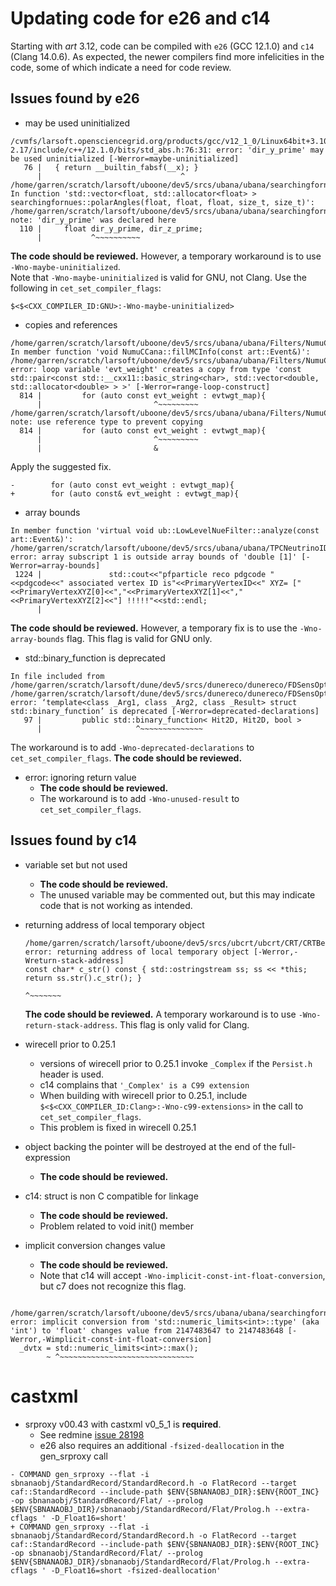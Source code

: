 # Updating code for e26 and c14

Starting with *art* 3.12, code can be compiled with `e26` (GCC 12.1.0) and `c14` (Clang 14.0.6).
As expected, the newer compilers find more infelicities in the code, some of which indicate a need for code review.

## Issues found by e26

- may be used uninitialized
```
/cvmfs/larsoft.opensciencegrid.org/products/gcc/v12_1_0/Linux64bit+3.10-2.17/include/c++/12.1.0/bits/std_abs.h:76:31: error: 'dir_y_prime' may be used uninitialized [-Werror=maybe-uninitialized]
   76 |   { return __builtin_fabsf(__x); }
      |                               ^
/home/garren/scratch/larsoft/uboone/dev5/srcs/ubana/ubana/searchingfornues/Selection/CommonDefs/Geometry.h In function 'std::vector<float, std::allocator<float> > searchingfornues::polarAngles(float, float, float, size_t, size_t)':
/home/garren/scratch/larsoft/uboone/dev5/srcs/ubana/ubana/searchingfornues/Selection/CommonDefs/Geometry.h:110:11: note: 'dir_y_prime' was declared here
  110 |     float dir_y_prime, dir_z_prime;
      |           ^~~~~~~~~~~
```
**The code should be reviewed.**
However, a temporary workaround is to use `-Wno-maybe-uninitialized`.  
Note that `-Wno-maybe-uninitialized` is valid for GNU, not Clang.  Use the following in `cet_set_compiler_flags`:
```
$<$<CXX_COMPILER_ID:GNU>:-Wno-maybe-uninitialized>
```

- copies and references
```
/home/garren/scratch/larsoft/uboone/dev5/srcs/ubana/ubana/Filters/NumuCCinclDumper/NumuCCinklRun3_module.cc: In member function 'void NumuCCana::fillMCInfo(const art::Event&)':
/home/garren/scratch/larsoft/uboone/dev5/srcs/ubana/ubana/Filters/NumuCCinclDumper/NumuCCinklRun3_module.cc:814:25: error: loop variable 'evt_weight' creates a copy from type 'const std::pair<const std::__cxx11::basic_string<char>, std::vector<double, std::allocator<double> > >' [-Werror=range-loop-construct]
  814 |         for (auto const evt_weight : evtwgt_map){
      |                         ^~~~~~~~~~
/home/garren/scratch/larsoft/uboone/dev5/srcs/ubana/ubana/Filters/NumuCCinclDumper/NumuCCinklRun3_module.cc:814:25: note: use reference type to prevent copying
  814 |         for (auto const evt_weight : evtwgt_map){
      |                         ^~~~~~~~~~
      |                         &
```
Apply the suggested fix.

```
-        for (auto const evt_weight : evtwgt_map){
+        for (auto const& evt_weight : evtwgt_map){
```

- array bounds
```
In member function 'virtual void ub::LowLevelNueFilter::analyze(const art::Event&)':
/home/garren/scratch/larsoft/uboone/dev5/srcs/ubana/ubana/TPCNeutrinoIDFilter/LowLevelNueFilter_module.cc:1224:163: error: array subscript 1 is outside array bounds of 'double [1]' [-Werror=array-bounds]
 1224 |               std::cout<<"pfparticle reco pdgcode "<<pdgcode<<" associated vertex ID is"<<PrimaryVertexID<<" XYZ= ["<<PrimaryVertexXYZ[0]<<","<<PrimaryVertexXYZ[1]<<","<<PrimaryVertexXYZ[2]<<"] !!!!!"<<std::endl;
      |
```
**The code should be reviewed.**
However, a temporary fix is to use the `-Wno-array-bounds` flag.  This flag is valid for GNU only.
- std::binary_function is deprecated 
```
In file included from /home/garren/scratch/larsoft/dune/dev5/srcs/dunereco/dunereco/FDSensOpt/IniSegAlg/IniSegAlg.cxx:9:
/home/garren/scratch/larsoft/dune/dev5/srcs/dunereco/dunereco/FDSensOpt/IniSegAlg/IniSegAlg.h:97:21 error: ‘template<class _Arg1, class _Arg2, class _Result> struct std::binary_function’ is deprecated [-Werror=deprecated-declarations]
   97 |         public std::binary_function< Hit2D, Hit2D, bool >
      |                     ^~~~~~~~~~~~~~~
```
The workaround is to add `-Wno-deprecated-declarations` to `cet_set_compiler_flags`. 
**The code should be reviewed.**

- error: ignoring return value
  - **The code should be reviewed.**
  - The workaround is to add `-Wno-unused-result` to `cet_set_compiler_flags`. 

## Issues found by c14

- variable set but not used
   - **The code should be reviewed.**
   - The unused variable may be commented out, but this may indicate code that is not working as intended.
- returning address of local temporary object
  ```
  /home/garren/scratch/larsoft/uboone/dev5/srcs/ubcrt/ubcrt/CRT/CRTBernFEBDAQCore/Overlays/BernZMQFragment.hh:95:74: error: returning address of local temporary object [-Werror,-Wreturn-stack-address]
  const char* c_str() const { std::ostringstream ss; ss << *this; return ss.str().c_str(); }
                                                                         ^~~~~~~~
  ```
  **The code should be reviewed.**
  A temporary workaround is to use `-Wno-return-stack-address`.  This flag is only valid for Clang.

- wirecell prior to 0.25.1
  - versions of wirecell prior to 0.25.1 invoke `_Complex` if the `Persist.h` header is used.
  - c14 complains that `'_Complex' is a C99 extension`
  - When building with wirecell prior to 0.25.1, include `$<$<CXX_COMPILER_ID:Clang>:-Wno-c99-extensions>` in the call to `cet_set_compiler_flags`.
  - This problem is fixed in wirecell 0.25.1
  
- object backing the pointer will be destroyed at the end of the full-expression
  - **The code should be reviewed.**
- c14: struct is non C compatible for linkage
  - **The code should be reviewed.**
  - Problem related to void init() member
- implicit conversion changes value
  - **The code should be reviewed.**
  - Note that c14 will accept `-Wno-implicit-const-int-float-conversion`, but c7 does not recognize this flag.

```
  /home/garren/scratch/larsoft/uboone/dev5/srcs/ubana/ubana/searchingfornues/Selection/AnalysisTools/ContainmentAnalysis_tool.cc:304:11: error: implicit conversion from 'std::numeric_limits<int>::type' (aka 'int') to 'float' changes value from 2147483647 to 2147483648 [-Werror,-Wimplicit-const-int-float-conversion]
  _dvtx = std::numeric_limits<int>::max();
        ~ ^~~~~~~~~~~~~~~~~~~~~~~~~~~~~~~
 ```

# castxml

- srproxy v00.43 with castxml v0_5_1 is **required**.
  - See redmine [issue 28198](https://cdcvs.fnal.gov/redmine/issues/28198)
  - e26 also requires an additional `-fsized-deallocation` in the gen_srproxy call

```
- COMMAND gen_srproxy --flat -i sbnanaobj/StandardRecord/StandardRecord.h -o FlatRecord --target caf::StandardRecord --include-path $ENV{SBNANAOBJ_DIR}:$ENV{ROOT_INC} -op sbnanaobj/StandardRecord/Flat/ --prolog $ENV{SBNANAOBJ_DIR}/sbnanaobj/StandardRecord/Flat/Prolog.h --extra-cflags ' -D_Float16=short'
+ COMMAND gen_srproxy --flat -i sbnanaobj/StandardRecord/StandardRecord.h -o FlatRecord --target caf::StandardRecord --include-path $ENV{SBNANAOBJ_DIR}:$ENV{ROOT_INC} -op sbnanaobj/StandardRecord/Flat/ --prolog $ENV{SBNANAOBJ_DIR}/sbnanaobj/StandardRecord/Flat/Prolog.h --extra-cflags ' -D_Float16=short -fsized-deallocation'
```

